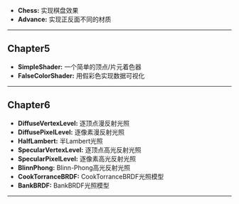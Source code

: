 * **Chess:** 实现棋盘效果
* **Advance:** 实现正反面不同的材质
---
## Chapter5
* **SimpleShader:** 一个简单的顶点/片元着色器
* **FalseColorShader:** 用假彩色实现数据可视化
---
## Chapter6
* **DiffuseVertexLevel:** 逐顶点漫反射光照
* **DiffusePixelLevel:** 逐像素漫反射光照
* **HalfLambert:** 半Lambert光照
* **SpecularVertexLevel:** 逐顶点高光反射光照
* **SpecularPixelLevel:** 逐像素高光反射光照
* **BlinnPhong:** Blinn-Phong高光反射光照
* **CookTorranceBRDF:** CookTorranceBRDF光照模型
* **BankBRDF:** BankBRDF光照模型
---